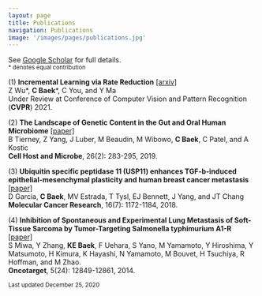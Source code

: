 ```yaml
---
layout: page
title: Publications
navigation: Publications
image: '/images/pages/publications.jpg'
---
```

See [Google Scholar](https://scholar.google.com/citations?user=8jVzL_YAAAAJ&hl=en) for full details.<br/>
<sub> * denotes equal contribution </sub>

(1) **Incremental Learning via Rate Reduction** [\[arxiv\]](https://arxiv.org/abs/2011.14593) <br/> Z Wu\*, **C Baek**\*, C You, and Y Ma <br/> Under Review at Conference of Computer Vision and Pattern Recognition (**CVPR**) 2021.

(2) **The Landscape of Genetic Content in the Gut and Oral Human Microbiome** [\[paper\]](https://www.sciencedirect.com/science/article/pii/S193131281930352X) <br/> B Tierney, Z Yang, J Luber, M Beaudin, M Wibowo, **C Baek**, C Patel, and A Kostic <br/> **Cell Host and Microbe**, 26(2): 283-295, 2019.

(3) **Ubiquitin specific peptidase 11 (USP11) enhances TGF-b-induced epithelial-mesenchymal plasticity and human breast cancer metastasis** [\[paper\]](https://pubmed.ncbi.nlm.nih.gov/29724812/) <br/> D Garcia, **C Baek**, MV Estrada, T Tysl, EJ Bennett, J Yang, and JT Chang <br/> **Molecular Cancer Research**, 16(7): 1172-1184, 2018.

(4) **Inhibition of Spontaneous and Experimental Lung Metastasis of Soft-Tissue Sarcoma by Tumor-Targeting Salmonella typhimurium A1-R** [\[paper\]](https://pubmed.ncbi.nlm.nih.gov/25528763/) <br/> S Miwa, Y Zhang, **KE Baek**, F Uehara, S Yano, M Yamamoto, Y Hiroshima, Y Matsumoto, H Kimura, K Hayashi, N Yamamoto, M Bouvet, H Tsuchiya, R Hoffman, and M Zhao. <br/> **Oncotarget**, 5(24): 12849-12861, 2014.



<sub> Last updated December 25, 2020 </sub>
